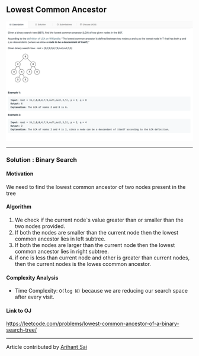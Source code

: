 ## Lowest Common Ancestor

![Question](./../Images/LowestCommonAncestor/question.png)

---

### Solution : Binary Search

####  Motivation
We need to find the lowest common ancestor of two nodes present in the tree



#### Algorithm
1. We check if the current node`s value greater than or smaller than the two nodes provided.
2. If both the nodes are smaller than the current node then the lowest common ancestor lies in left subtree.
3. If both the nodes are larger than the current node then the lowest common ancestor lies in right subtree.
4. if one is less than current node and other is greater than current nodes, then the current nodes is the lowes ccommon ancestor.



#### Complexity Analysis
* Time Complexity: `O(log N)` because we are reducing our search space after every visit.


#### Link to OJ
https://leetcode.com/problems/lowest-common-ancestor-of-a-binary-search-tree/

---
Article contributed by [Arihant Sai](https://github.com/Arihant1467)
